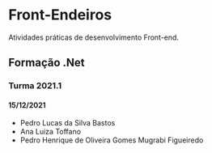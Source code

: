 # Front-Endeiros
 Atividades práticas de desenvolvimento Front-end.
## Formação .Net
### Turma 2021.1
#### 15/12/2021
- Pedro Lucas da Silva Bastos
- Ana Luiza Toffano
- Pedro Henrique de Oliveira Gomes Mugrabi Figueiredo 